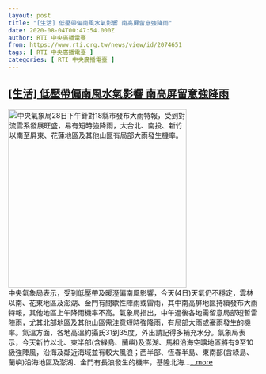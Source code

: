 ```yaml
---
layout: post
title: "[生活] 低壓帶偏南風水氣影響 南高屏留意強降雨"
date: 2020-08-04T00:47:54.000Z
author: RTI 中央廣播電臺
from: https://www.rti.org.tw/news/view/id/2074651
tags: [ RTI 中央廣播電臺 ]
categories: [ RTI 中央廣播電臺 ]
---
```

<!--1596502074000-->
[[生活] 低壓帶偏南風水氣影響 南高屏留意強降雨](https://www.rti.org.tw/news/view/id/2074651)
------

<div>
<img src="https://static.rti.org.tw/assets/thumbnails/2020/07/28/20200728000035M.jpg" width="360" alt="中央氣象局28日下午針對18縣市發布大雨特報，受到對流雲系發展旺盛，易有短時強降雨，大台北、南投、新竹以南至屏東、花蓮地區及其他山區有局部大雨發生機率。" title="中央氣象局28日下午針對18縣市發布大雨特報，受到對流雲系發展旺盛，易有短時強降雨，大台北、南投、新竹以南至屏東、花蓮地區及其他山區有局部大雨發生機率。"><br>中央氣象局表示，受到低壓帶及暖溼偏南風影響，今天(4日)天氣仍不穩定，雲林以南、花東地區及澎湖、金門有間歇性陣雨或雷雨，其中南高屏地區持續發布大雨特報，其他地區上午降雨機率不高。氣象局指出，中午過後各地需留意局部短暫雷陣雨，尤其北部地區及其他山區需注意短時強降雨，有局部大雨或豪雨發生的機率。氣溫方面，各地高溫約攝氏31到35度，外出請記得多補充水分。氣象局表示，今天新竹以北、東半部(含綠島、蘭嶼)及澎湖、馬祖沿海空曠地區將有9至10級強陣風，沿海及鄰近海域並有較大風浪；西半部、恆春半島、東南部(含綠島、蘭嶼)沿海地區及澎湖、金門有長浪發生的機率，基隆北海...<a target="_blank" href="https://www.rti.org.tw/news/view/id/2074651">...more</a>
</div>
